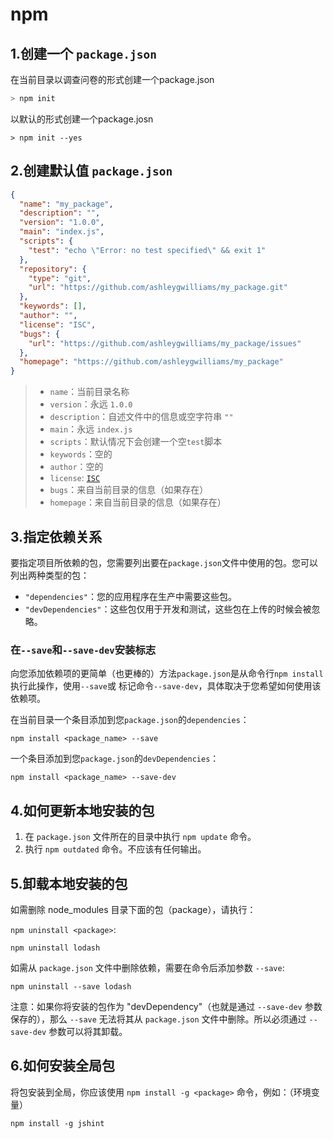 # npm

## 1.创建一个 `package.json`

在当前目录以调查问卷的形式创建一个package.json

```js
> npm init
```

以默认的形式创建一个package.josn

```
> npm init --yes
```

## 2.创建默认值 `package.json`

```json
{
  "name": "my_package",
  "description": "",
  "version": "1.0.0",
  "main": "index.js",
  "scripts": {
    "test": "echo \"Error: no test specified\" && exit 1"
  },
  "repository": {
    "type": "git",
    "url": "https://github.com/ashleygwilliams/my_package.git"
  },
  "keywords": [],
  "author": "",
  "license": "ISC",
  "bugs": {
    "url": "https://github.com/ashleygwilliams/my_package/issues"
  },
  "homepage": "https://github.com/ashleygwilliams/my_package"
}
```

> - `name`：当前目录名称
> - `version`：永远 `1.0.0`
> - `description`：自述文件中的信息或空字符串 `""`
> - `main`：永远 `index.js`
> - `scripts`：默认情况下会创建一个空`test`脚本
> - `keywords`：空的
> - `author`：空的
> - `license`: [`ISC`](https://opensource.org/licenses/ISC)
> - `bugs`：来自当前目录的信息（如果存在）
> - `homepage`：来自当前目录的信息（如果存在）

## 3.指定依赖关系

要指定项目所依赖的包，您需要列出要在`package.json`文件中使用的包。您可以列出两种类型的包：

- `"dependencies"`：您的应用程序在生产中需要这些包。
- `"devDependencies"`：这些包仅用于开发和测试，这些包在上传的时候会被忽略。

### 在`--save`和`--save-dev`安装标志

向您添加依赖项的更简单（也更棒的）方法`package.json`是从命令行`npm install`执行此操作，使用`--save`或 标记命令`--save-dev`，具体取决于您希望如何使用该依赖项。

在当前目录一个条目添加到您`package.json`的`dependencies`：

```
npm install <package_name> --save
```

一个条目添加到您`package.json`的`devDependencies`：

```
npm install <package_name> --save-dev
```

## 4.如何更新本地安装的包

1. 在 `package.json` 文件所在的目录中执行 `npm update` 命令。
2. 执行 `npm outdated` 命令。不应该有任何输出。

## 5.卸载本地安装的包

如需删除 node_modules 目录下面的包（package），请执行：

`npm uninstall <package>`:

```
npm uninstall lodash
```

如需从 `package.json` 文件中删除依赖，需要在命令后添加参数 `--save`:

```
npm uninstall --save lodash
```

注意：如果你将安装的包作为 "devDependency"（也就是通过 `--save-dev` 参数保存的），那么 `--save` 无法将其从 `package.json` 文件中删除。所以必须通过 `--save-dev` 参数可以将其卸载。

## 6.如何安装全局包

将包安装到全局，你应该使用 `npm install -g <package>` 命令，例如：（环境变量）

```
npm install -g jshint
```